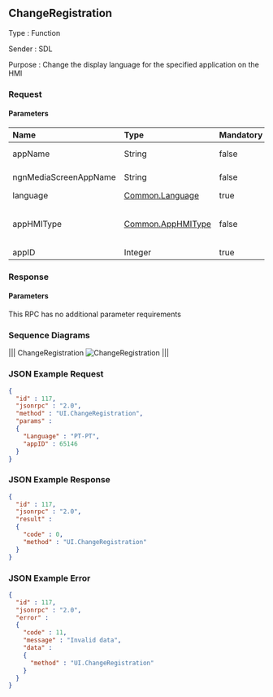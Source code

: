 ## ChangeRegistration

Type
: Function

Sender
: SDL

Purpose
: Change the display language for the specified application on the HMI

### Request

#### Parameters

|Name|Type|Mandatory|Additional|
|:---|:---|:--------|:---------|
|appName|String|false|maxlength: 100|
|ngnMediaScreenAppName|String|false|maxlength: 100|
|language|[Common.Language](../../common/enums/#language)|true||
|appHMIType|[Common.AppHMIType](../../common/enums/#apphmitype)|false|array: true<br>minsize: 1<br>maxsize: 100|
|appID|Integer|true||

### Response

#### Parameters

This RPC has no additional parameter requirements

### Sequence Diagrams
|||
ChangeRegistration
![ChangeRegistration](./assets/ChangeRegistration.png)
|||

### JSON Example Request

```json
{
  "id" : 117,
  "jsonrpc" : "2.0",
  "method" : "UI.ChangeRegistration",
  "params" :
  {
    "Language" : "PT-PT",
    "appID" : 65146
  }
}
```

### JSON Example Response

```json
{
  "id" : 117,
  "jsonrpc" : "2.0",
  "result" :
  {
    "code" : 0,
    "method" : "UI.ChangeRegistration"
  }
}
```

### JSON Example Error

```json
{
  "id" : 117,
  "jsonrpc" : "2.0",
  "error" :
  {
    "code" : 11,
    "message" : "Invalid data",
    "data" :
    {
      "method" : "UI.ChangeRegistration"
    }
  }
}
```
